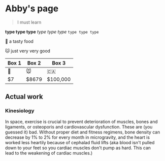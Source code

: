 # Abby's page
> I must learn

**type type type**
_type type type_
`type type type`

:apple: a tasty food

:cat: just very very good

Box 1 | Box 2 | Box 3 |
---| ---| ---|
:banana: | :mouse: | :canada: |
$7 | $8679 | $100,000 |


## Actual work
### Kinesiology
In space, exercise is crucial to prevent deterioration of muscles, bones and ligaments, or osteoporis and cardiovascular dysfunction. These are (you guessed it) bad. Without proper diet and fitness regimens, bone density can decrease by 1% to 2% for every month in microgravity, and the heart is worked less heartily because of cephalad fluid lifts (aka blood isn't pulled down to your feet so you cardiac muscles don't pump as hard. This can lead to the weakening of cardiac muscles.)

